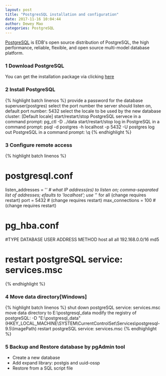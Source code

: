 ```yaml
--- 
layout: post 
title: "PostgresSQL installation and configuration" 
date: 2017-11-16 10:04:44 
author: Dewey Mao 
categories: PostgreSQL 
--- 
```


<a href="https://www.enterprisedb.com/edb-postgresql" target="_blank">PostgreSQL</a> is EDB's open source distribution of PostgreSQL, the high performance, reliable, flexible, and open source multi-model database platform.
### 1 Download PostgreSQL
You can get the installation package via clicking <a href="https://www.enterprisedb.com/downloads/postgres-postgresql-downloads#windows" target="_blank">here</a>
### 2 Install PostgreSQL
{% highlight batch linenos %}
provide a password for the database superuser(postgres)
select the port number the server should listen on, default port number: 5432
select the locale to be used by the new database cluster: [Default locale]
start/restart/stop PostgreSQL servece in a command prompt: pg_ctl -D ../data start/restart/stop
log in PostgreSQL in a command prompt: psql -d postgres -h localhost -p 5432 -U postgres
log out PostgreSQL in a command prompt: \q
{% endhighlight %}

### 3 Configure remote access
{% highlight batch linenos %}
# postgresql.conf
listen_addresses = '*'			# what IP address(es) to listen on; comma-separated list of addresses; efaults to 'localhost'; use '*' for all (change requires restart)
port = 5432				# (change requires restart)
max_connections = 100			# (change requires restart)
# pg_hba.conf
#TYPE	DATABASE	USER	ADDRESS		METHOD
host	all		all	192.168.0.0/16	md5
# restart postgreSQL service: services.msc
{% endhighlight %}

### 4 Move data directory[Windows]
{% highlight batch linenos %}
shut down postgreSQL service: services.msc
move data directory to E:\postgresql_data
modify the registry of postgreSQL: -D "E:\postgresql_data" (HKEY_LOCAL_MACHINE\SYSTEM\CurrentControlSet\Services\postgresql-9.5\ImagePath)
restart postgreSQL service: services.msc
{% endhighlight %}

### 5 Backup and Restore database by pgAdmin tool
- Create a new database
- Add expand library: postgis and uuid-ossp
- Restore from a SQL script file